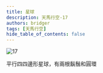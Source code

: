 ```yaml
---
title: 星球
description: 天馬行空-17
authors: bridger
tags: [天馬行空]
hide_table_of_contents: false
---
```


![17](https://e.brid.pw/i/2023/08/03/nge7wl.webp)

<!-- truncate -->
平行四四邊形星球，有兩根鬍鬚和圓環

